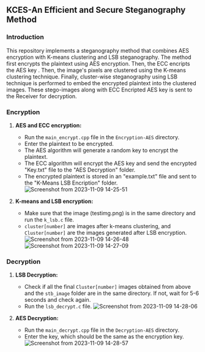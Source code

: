 
## KCES-An Efficient and Secure Steganography Method

### Introduction
This repository implements a steganography method that combines AES encryption with K-means clustering and LSB steganography. The method first encrypts the plaintext using AES encryption. Then, the ECC encripts the AES key . Then, the image's pixels are clustered using the K-means clustering technique. Finally, cluster-wise steganography using LSB technique is performed to embed the encrypted plaintext into the clustered images. These stego-images along with ECC Encripted AES key is sent to the Receiver for decryption.

### Encryption
1.	**AES and ECC encryption:**
	* Run the `main_encrypt.cpp` file in the `Encryption-AES` directory.
	* Enter the plaintext to be encrypted.
	* The AES algorithm will generate a random key to encrypt the plaintext.
	* The ECC algorithm will encrypt the AES key and send the encrypted "Key.txt" file to the "AES Decryption" folder.
	* The encrypted plaintext is stored in an "example.txt" file and sent to the "K-Means LSB Encription" folder.
	![Screenshot from 2023-11-09 14-25-51](https://github.com/devchaitanya/KCES-An-Efficient-and-Secure-Steganography-Method/assets/100561320/03ac92f0-3b75-4495-99b8-41cdc5fc479e)

2.	**K-means and LSB encryption:**
	* Make sure that the image (testimg.png) is in the same directory and run the `k_lsb.c` file.
	* `cluster[number]` are images after k-means clustering, and `Cluster[number]` are the images generated after LSB encryption.
	![Screenshot from 2023-11-09 14-26-48](https://github.com/devchaitanya/KCES-An-Efficient-and-Secure-Steganography-Method/assets/100561320/55a9bd6b-43af-4e12-8280-60d20d18fc26)
![Screenshot from 2023-11-09 14-27-09](https://github.com/devchaitanya/KCES-An-Efficient-and-Secure-Steganography-Method/assets/100561320/f9fb211d-9659-4e46-9347-837ad71ce6d6)

### Decryption
1.	**LSB Decryption:**
	* Check if all the final `Cluster[number]` images obtained from above and the `stb_image` folder are in the same directory. If not, wait for 5-6 seconds and check again.
	* Run the `lsb_decrypt.c` file.
![Screenshot from 2023-11-09 14-28-06](https://github.com/devchaitanya/KCES-An-Efficient-and-Secure-Steganography-Method/assets/100561320/11177dd7-2454-45ad-902b-5d436eadab6e)

2.	**AES Decryption:**
	* Run the `main_decrypt.cpp` file in the `Decryption-AES` directory.
	* Enter the key, which should be the same as the encryption key.
![Screenshot from 2023-11-09 14-28-57](https://github.com/devchaitanya/KCES-An-Efficient-and-Secure-Steganography-Method/assets/100561320/b262bef0-8b2e-4d45-b621-379b49aa8178)
